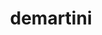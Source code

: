 ---
title: demartini
github: https://github.com/demartini
mode: dark
transition: 1s
score: 68.1
archetype:
- Minimalistic
- Animation
---